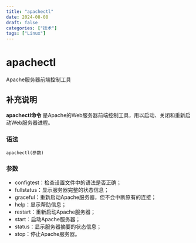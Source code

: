 ```yaml
---
title: "apachectl"
date: 2024-08-08
draft: false
categories: ["技术"]
tags: ["Linux"]
---
```

apachectl
===

Apache服务器前端控制工具

## 补充说明

**apachectl命令** 是Apache的Web服务器前端控制工具，用以启动、关闭和重新启动Web服务器进程。

###  语法

```
apachectl(参数)
```

###  参数

* configtest：检查设置文件中的语法是否正确；
* fullstatus：显示服务器完整的状态信息；
* graceful：重新启动Apache服务器，但不会中断原有的连接；
* help：显示帮助信息；
* restart：重新启动Apache服务器；
* start：启动Apache服务器；
* status：显示服务器摘要的状态信息；
* stop：停止Apache服务器。


